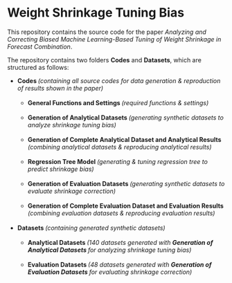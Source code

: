 # Weight Shrinkage Tuning Bias

This repository contains the source code for the paper *Analyzing and Correcting Biased Machine Learning-Based Tuning of Weight Shrinkage in Forecast Combination*. 

The repository contains two folders **Codes** and **Datasets**, which are structured as follows: <br>

<ul>
<li> <b> Codes </b> <i> (containing all source codes for data generation & reproduction of results shown in the paper) </i> <br> <br>
    <ul>
    <li> <b> General Functions and Settings </b> 
    <i> (required functions & settings) </i>  </li> <br>
    <li> <b> Generation of Analytical Datasets </b> 
    <i> (generating synthetic datasets to analyze shrinkage tuning bias) </i> </li> <br>
    <li> <b> Generation of Complete Analytical Dataset and Analytical Results </b> 
    <i> (combining analytical datasets & reproducing analytical results) </i> </li> <br>
    <li> <b> Regression Tree Model </b> 
    <i> (generating & tuning regression tree to predict shrinkage bias) </i> </li> <br>
    <li> <b> Generation of Evaluation Datasets </b> 
    <i> (generating synthetic datasets to evaluate shrinkage correction) </i> </li> <br>
    <li> <b> Generation of Complete Evaluation Dataset and Evaluation Results </b> 
    <i> (combining evaluation datasets & reproducing evaluation results) </i> </li>
    </ul> <br>
<li> <b> Datasets </b> <i> (containing generated synthetic datasets) </i> <br> <br>
   <ul>
   <li> <b> Analytical Datasets </b> 
   <i> (140 datasets generated with <b> Generation of Analytical Datasets </b> for analyzing shrinkage tuning bias) </i> </li> <br>
   <li> <b> Evaluation Datasets </b>
   <i> (48 datasets generated with <b> Generation of Evaluation Datasets </b> for evaluating shrinkage correction) </i> </li>
</li>
</ul>
